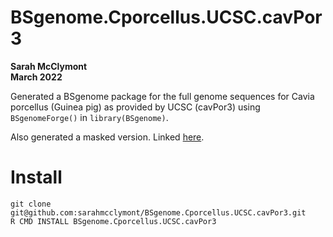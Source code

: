 # BSgenome.Cporcellus.UCSC.cavPor3
**Sarah McClymont**  
**March 2022** 

Generated a BSgenome package for the full genome sequences for Cavia porcellus (Guinea pig) as provided by UCSC (cavPor3) using `BSgenomeForge()` in `library(BSgenome)`. 

Also generated a masked version. Linked [here](https://github.com/sarahmcclymont/BSgenome.Cporcellus.UCSC.cavPor3.masked). 

# Install 
``` Shell
git clone git@github.com:sarahmcclymont/BSgenome.Cporcellus.UCSC.cavPor3.git  
R CMD INSTALL BSgenome.Cporcellus.UCSC.cavPor3
```
